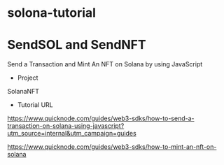 # solona-tutorial

# SendSOL and SendNFT
Send a Transaction and Mint An NFT on Solana by using JavaScript

- Project

SolanaNFT

- Tutorial URL

https://www.quicknode.com/guides/web3-sdks/how-to-send-a-transaction-on-solana-using-javascript?utm_source=internal&utm_campaign=guides

https://www.quicknode.com/guides/web3-sdks/how-to-mint-an-nft-on-solana
